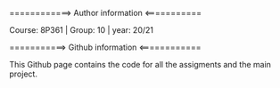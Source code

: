 ============> Author information <===========

Course: 8P361  |  Group: 10  |  year: 20/21


===========> Github information <============

This Github page contains the code for all the assigments and the main project.


